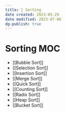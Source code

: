 ```yaml
---
title: ∑ Sorting
date created: 2023-05-29
date modified: 2023-07-08
dg-publish: true
---
```


# Sorting MOC

- [[Bubble Sort]]
- [[Selection Sort]]
- [[Insertion Sort]]
- [[Merge Sort]]
- [[Quick Sort]]
- [[Counting Sort]]
- [[Radix Sort]]
- [[Heap Sort]]
- [[Bucket Sort]]
